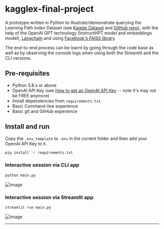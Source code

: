 # kagglex-final-project

A prototype written in Python to illustrate/demonstrate querying the Learning Path Index Dataset (see [Kaggle Dataset](https://www.kaggle.com/datasets/neomatrix369/learning-path-index-dataset) and [GitHub repo](https://github.com/neomatrix369/learning-path-index)), with the help of the OpenAI GPT technology (InstructHPT model and embeddings model), [Langchain](https://python.langchain.com/) and using [Facebook's FAISS library](https://faiss.ai/).

The end-to-end process can be learnt by going through the code base as well as by observing the console logs when using both the Streamlit and the CLI versions.

## Pre-requisites

- Python 3.8.x or above
- OpenAI API Key (see [How to get an OpenAI API Key](https://www.howtogeek.com/885918/how-to-get-an-openai-api-key/) -- note it's may not be FREE anymore)
- Install dependencies from `requirements.txt`
- Basic Command-line experience
- Basic git and GitHub experience

## Install and run

Copy the `.env_template` to `.env` in the current folder and then add your OpenAI API Key to it.


```bash
pip install -r requirements.txt
```

### Interactive session via CLI app

```bash
python main.py
```

![image](https://github.com/mbhoge/kagglex-final-project/assets/1570917/9bb04765-623d-452a-bcd0-82abf74ce6a9)


### Interactive session via Streamlit app

```bash
streamlit run main.py
```

![image](https://github.com/mbhoge/kagglex-final-project/assets/1570917/714eabc6-90bf-4e48-bf45-f2c8a307bf5a)

---